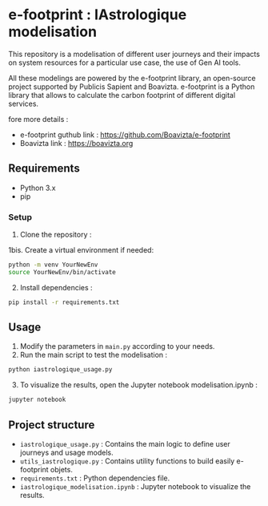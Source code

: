 # e-footprint : IAstrologique modelisation

This repository is a modelisation of different user journeys and their impacts on system resources for a particular use case, the use of Gen AI tools.

All these modelings are powered by the e-footprint library, an open-source project supported by Publicis Sapient and Boavizta.
e-footprint is a Python library that allows to calculate the carbon footprint of different digital services.

fore more details :
- e-footprint guthub link : https://github.com/Boavizta/e-footprint
- Boavizta link : https://boavizta.org

## Requirements
- Python 3.x
- pip

### Setup
1. Clone the repository :


1bis. Create a virtual environment if needed:
```bash
python -m venv YourNewEnv
source YourNewEnv/bin/activate
```

2. Install dependencies :
```bash
pip install -r requirements.txt
```

## Usage
1. Modify the parameters in `main.py` according to your needs.
2. Run the main script to test the modelisation :
```bash
python iastrologique_usage.py
```

3. To visualize the results, open the Jupyter notebook modelisation.ipynb :
```bash
jupyter notebook
```


## Project structure
- `iastrologique_usage.py` : Contains the main logic to define user journeys and usage models.
- `utils_iastrologique.py` : Contains utility functions to build easily e-footprint objets.
- `requirements.txt` : Python dependencies file.
- `iastrologique_modelisation.ipynb` : Jupyter notebook to visualize the results.